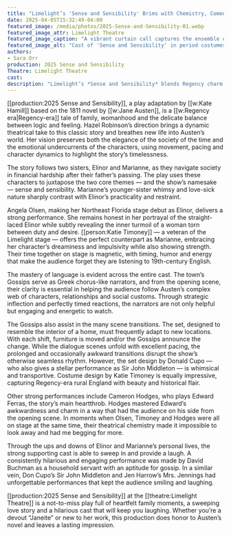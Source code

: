 ```yaml
---
title: "Limelight’s 'Sense and Sensibility' Brims with Chemistry, Comedy and Regency Charm"
date: 2025-04-05T15:32:49-04:00
featured_image: /media/photos/2025-Sense-and-Sensibility-01.webp
featured_image_attr: Limelight Theatre
featured_image_caption: "A vibrant curtain call captures the ensemble of 'Sense and Sensibility' in a tableau of surprise and merriment."
featured_image_alt: "Cast of 'Sense and Sensibility' in period costumes takes a curtain call, gesturing in surprise and delight."
authors: 
- Sara Orr
production: 2025 Sense and Sensibility
Theatre: Limelight Theatre
cast: 
description: "Limelight’s *Sense and Sensibility* blends Regency charm with sharp comedy and heartfelt performances in a magnetic adaptation of Jane Austen’s classic."
---
```

[[production:2025 Sense and Sensibility]], a play adaptation by [[w:Kate Hamill]] based on the 1811 novel by [[w:Jane Austen]], is a [[w:Regency era|Regency-era]] tale of family, womanhood and the delicate balance between logic and feeling. Hazel Robinson’s direction brings a dynamic theatrical take to this classic story and breathes new life into Austen’s world. Her vision preserves both the elegance of the society of the time and the emotional undercurrents of the characters, using movement, pacing and character dynamics to highlight the story’s timelessness.<!--more-->

The story follows two sisters, Elinor and Marianne, as they navigate society in financial hardship after their father’s passing. The play uses these characters to juxtapose the two core themes — and the show’s namesake — sense and sensibility. Marianne’s younger-sister whimsy and love-sick nature sharply contrast with Elinor’s practicality and restraint.

Angela Olsen, making her Northeast Florida stage debut as Elinor, delivers a strong performance. She remains honest in her portrayal of the straight-laced Elinor while subtly revealing the inner turmoil of a woman torn between duty and desire. [[person:Katie Timoney]] — a veteran of the Limelight stage — offers the perfect counterpart as Marianne, embracing her character’s dreaminess and impulsivity while also showing strength. Their time together on stage is magnetic, with timing, humor and energy that make the audience forget they are listening to 19th-century English.

The mastery of language is evident across the entire cast. The town’s Gossips serve as Greek chorus-like narrators, and from the opening scene, their clarity is essential in helping the audience follow Austen’s complex web of characters, relationships and social customs. Through strategic inflection and perfectly timed reactions, the narrators are not only helpful but engaging and energetic to watch.

The Gossips also assist in the many scene transitions. The set, designed to resemble the interior of a home, must frequently adapt to new locations. With each shift, furniture is moved and/or the Gossips announce the change. While the dialogue scenes unfold with excellent pacing, the prolonged and occasionally awkward transitions disrupt the show’s otherwise seamless rhythm. However, the set design by Donald Cupo — who also gives a stellar performance as Sir John Middleton — is whimsical and transportive. Costume design by Katie Timoney is equally impressive, capturing Regency-era rural England with beauty and historical flair.

Other strong performances include Cameron Hodges, who plays Edward Ferras, the story’s main heartthrob. Hodges mastered Edward’s awkwardness and charm in a way that had the audience on his side from the opening scene. In moments when Olsen, Timoney and Hodges were all on stage at the same time, their theatrical chemistry made it impossible to look away and had me begging for more.

Through the ups and downs of Elinor and Marianne’s personal lives, the strong supporting cast is able to sweep in and provide a laugh. A consistently hilarious and engaging performance was made by David Buchman as a household servant with an aptitude for gossip. In a similar vein, Don Cupo’s Sir John Middleton and Jen Harrow’s Mrs. Jennings had unforgettable performances that kept the audience smiling and laughing. 

[[production:2025 Sense and Sensibility]] at the [[theatre:Limelight Theatre]] is a not-to-miss play full of heartfelt family moments, a sweeping love story and a hilarious cast that will keep you laughing. Whether you’re a devout “Janeite” or new to her work, this production does honor to Austen’s novel and leaves a lasting impression.